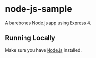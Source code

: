 # node-js-sample

A barebones Node.js app using [Express 4](http://expressjs.com/).

## Running Locally

Make sure you have [Node.js](http://nodejs.org/)  installed.

